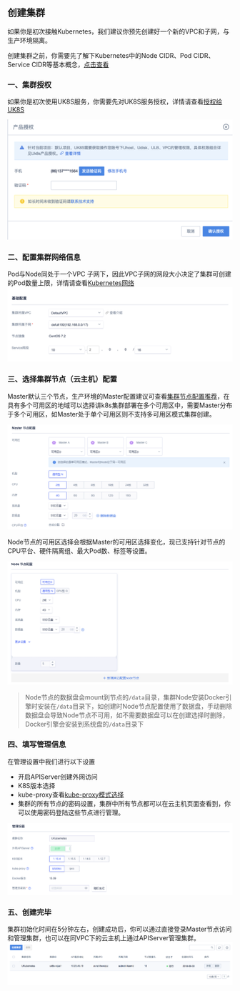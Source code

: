 
## 创建集群

如果你是初次接触Kubernetes，我们建议你预先创建好一个新的VPC和子网，与生产环境隔离。

创建集群之前，你需要先了解下Kubernetes中的Node CIDR、Pod CIDR、Service CIDR等基本概念，[点击查看](uk8s/network)


### 一、集群授权

如果你是初次使用UK8S服务，你需要先对UK8S服务授权，详情请查看[授权给UK8S](uk8s/userguide/before_start)

![](/images/userguide/oauth.png)


### 二、配置集群网络信息

Pod与Node同处于一个VPC 子网下，因此VPC子网的网段大小决定了集群可创建的Pod数量上限，详情请查看[Kubernetes网络](uk8s/network)
![](/images/userguide/clusternet.png)

### 三、选择集群节点（云主机）配置

Master默认三个节点，生产环境的Master配置建议可查看[集群节点配置推荐](uk8s/introduction/node_requirements)，在具有多个可用区的地域可以选择讲k8s集群部署在多个可用区中，需要Master分布于多个可用区，如Master处于单个可用区则不支持多可用区模式集群创建。

![](/images/userguide/master.png)

Node节点的可用区选择会根据Master的可用区选择变化，现已支持针对节点的CPU平台、硬件隔离组、最大Pod数、标签等设置。

![](/images/userguide/node2.png)

> Node节点的数据盘会mount到节点的`/data`目录，集群Node安装Docker引擎时安装在`/data`目录下，如创建时Node节点配置使用了数据盘，手动删除数据盘会导致Node节点不可用，如不需要数据盘可以在创建选择时删除，Docker引擎会安装到系统盘的`/data`目录下

### 四、填写管理信息

在管理设置中我们进行以下设置
* 开启APIServer创建外网访问
* K8S版本选择
* kube-proxy查看[kube-proxy模式选择](uk8s/introduction/kubeproxy_mode)
* 集群的所有节点的密码设置，集群中所有节点都可以在云主机页面查看到，你可以使用密码登陆这些节点进行管理。

![](/images/userguide/manager.png)


### 五、创建完毕

集群初始化时间在5分钟左右，创建成功后，你可以通过直接登录Master节点访问和管理集群，也可以在同VPC下的云主机上通过APIServer管理集群。
![](/images/userguide/done.png)